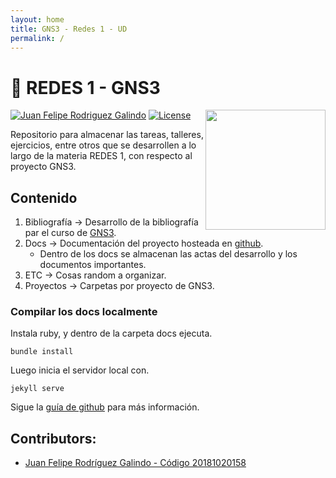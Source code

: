 ```yaml
---
layout: home
title: GNS3 - Redes 1 - UD
permalink: /
---
```


# 👻  **REDES 1 - GNS3**

<img src="https://www.udistrital.edu.co/themes/custom/versh/images/default/preloader.png" width="192px" height="192px" align="right"/>

[![Juan Felipe Rodriguez Galindo](https://img.shields.io/badge/Juferoga-github-br?style=flat-square)][1]
[![License](https://img.shields.io/badge/License-GPL3-blue?style=flat-square)][2]

Repositorio para almacenar las tareas, talleres, ejercicios, entre otros que se desarrollen a lo largo de la materia REDES 1, con respecto al proyecto GNS3.

## Contenido

1. Bibliografía  → Desarrollo de la bibliografía par el curso de [GNS3][3].
2. Docs  → Documentación del proyecto hosteada en [github][5].
    - Dentro de los docs se almacenan las actas del desarrollo y los documentos importantes.
4. ETC   → Cosas random a organizar.
3. Proyectos → Carpetas por proyecto de GNS3.

### Compilar los docs localmente

Instala ruby, y dentro de la carpeta docs ejecuta.
```
bundle install
```
Luego inicia el servidor local con.
```
jekyll serve
```
Sigue la [guía de github][6] para más información.

## Contributors:
 - [Juan Felipe Rodríguez Galindo - Código 20181020158][1]

 [1]:https://gitlab.com/Juferoga
 [2]:https://github.com/Juferoga/GNS3/blob/main/LICENSE
 [3]:https://gns3.com/
 [4]:https://www.djangoproject.com/
 [5]:https://juferoga.github.com/GNS3
 [6]:https://docs.github.com/es/pages/setting-up-a-github-pages-site-with-jekyll/adding-a-theme-to-your-github-pages-site-using-jekyll
